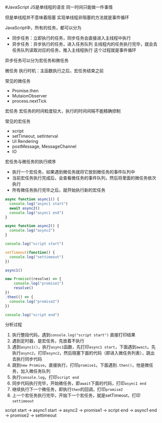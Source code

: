 #JavaScript 
JS是单线程的语言
同一时间只能做一件事情

但是单线程并不意味着阻塞
实现单线程非阻塞的方法就是事件循环

JavaScript中，所有的任务，都可以分为
- 同步任务：立即执行的任务，同步任务会直接进入主线程中执行
- 异步任务：异步执行的任务，进入任务队列
主线程内的任务执行完毕，就会去任务队列读取对应的任务，推入主线程执行
这个过程就是事件循环


异步任务可以分为宏任务和微任务

微任务
执行时机：主函数执行之后，宏任务结束之前

常见的微任务
- Promise.then
- MutaionObserver
- process.nextTick

宏任务
宏任务的时间粒度较大，执行的时间间隔不能精确控制

常见的宏任务
- script
- setTimeout, setInterval
- UI Rendering
- postMessage, MessageChannel
- IO

宏任务与微任务的执行顺序
- 执行一个宏任务，如果遇到微任务就将它放到微任务的事件队列中
- 当前宏任务执行完成后，会查看微任务的事件队列，然后将里面的微任务依次执行
- 所有微任务执行完毕之后，就开始执行新的宏任务



``` js
async function async1() {
  console.log("async1 start")
  await async2()
  console.log("async1 end")
}

async function async2() {
  console.log("async2")
}

console.log("script start")

setTimeout(function() {
  console.log("settimeout")
})

async1()

new Promise((resolve) => {
	console.log("promise1")
	resolve()
})
.then(() => {
  console.log("promise2")
})

console.log("script end")
```

分析过程
1. 执行整段代码，遇到`console.log("script start")` 直接打印结果
2. 遇到定时器，是宏任务，先放着不执行
3. 遇到`async1()`，执行`async1`函数，先打印`async1 start`，下面遇到`await`。先执行`async2`，打印`async2`，然后阻塞下面的代码（即进入微任务列表），跳出去执行同步代码
4. 跳到`new Promise`，直接执行，打印`promise1`，下面遇到`.then()`，他是微任务，加入微任务队列
5. 执行`console.log`，打印`script end`
6. 同步代码执行完毕，开始微任务，即`await`下面的代码，打印`async1 end`
7. 继续执行下一个微任务，即执行`then`的回调，打印`promise2`
8. 上一个宏任务执行完毕，开始下一个宏任务，就是setTimeout，打印`settimeout`

script start -> async1 start -> async2 -> promise1 -> script end -> async1 end  -> promise2 -> settimeout
